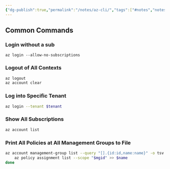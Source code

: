```yaml
---
{"dg-publish":true,"permalink":"/notes/az-cli/","tags":["#notes","notes"]}
---
```



## Common Commands

### Login without a sub

```shell
az login --allow-no-subscriptions
```

### Logout of All Contexts

```bash
az logout
az account clear
```

### Log into Specific Tenant

```bash
az login --tenant $tenant
```

### Show All Subscriptions

```bash
az account list
```

### Print All Policies at All Management Groups to File

```bash
az account management-group list --query "[].{id:id,name:name}" -o tsv | while read -r mgid name; do 
	az policy assignment list --scope "$mgid" >> $name
done
```
